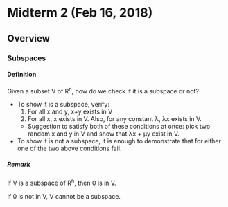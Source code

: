 # Midterm 2 (Feb 16, 2018)
## Overview
### Subspaces
#### Definition
Given a subset V of R<sup>n</sup>, how do we check if it is a subspace or not?
* To show it is a subspace, verify:
  1. For all x and y, x+y exists in V
  2. For all x, x exists in V. Also, for any constant λ, λx exists in V.
  * Suggestion to satisfy both of these conditions at once: pick two random x and y in V and show that λx + μy exist in V.
* To show it is not a subspace, it is enough to demonstrate that for either one of the two above conditions fail.
##### Remark
If V is a subspace of R<sup>n</sup>, then 0 is in V. 

If 0 is not in V, V cannot be a subspace.
